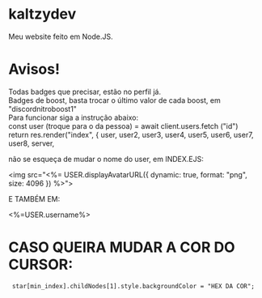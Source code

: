 # kaltzydev
Meu website feito em Node.JS.

# Avisos!
Todas badges que precisar, estão no perfil já.   
Badges de boost, basta trocar o último valor de cada boost, em "discordnitroboost1"   
Para funcionar siga a instrução abaixo:   
const user (troque para o da pessoa) = await client.users.fetch
  ("id")     
 return res.render("index", { user, user2, user3, user4, user5, user6, user7, user8, server,

não se esqueça de mudar o nome do user, em INDEX.EJS:

<img src="<%= USER.displayAvatarURL({ dynamic: true, format: "png", size: 4096 }) %>">

E TAMBÉM EM:    

<div class="at-user__name"><%=USER.username%></div>

# CASO QUEIRA MUDAR A COR DO CURSOR:

     star[min_index].childNodes[1].style.backgroundColor = "HEX DA COR";


